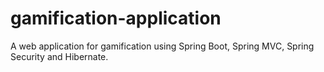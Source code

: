 # gamification-application
A web application for gamification using Spring Boot, Spring MVC, Spring Security and Hibernate.
